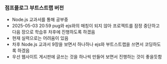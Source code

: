 ### 점프플로그 부트스트랩 버전 
- Node.js 교과서를 통해 공부중
- 2025-05-03 20:59 pug와 ejs와의 매칭이 되지 않아 프로젝트를 잠정 중단하고 다음 장으로 학습후 차후에 진행하도록 하겠음
- 현재 실력으로는 어려움이 있음
- 차후 Node.js 교과서 9장을 보면서 하나하나 ejs와 부트스트랩을 쓰면서 코딩하도록 하겠음
- 우선 웹사이트 게시판에 글쓰는 것을 하나씩 만들어 보면서 진행하는 것이 좋을듯함

